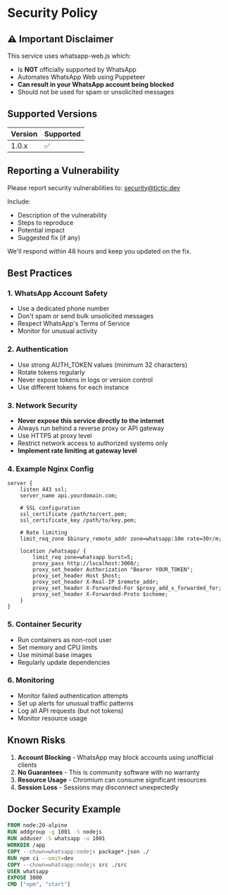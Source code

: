 # Security Policy

## ⚠️ Important Disclaimer

This service uses whatsapp-web.js which:

- Is **NOT** officially supported by WhatsApp
- Automates WhatsApp Web using Puppeteer
- **Can result in your WhatsApp account being blocked**
- Should not be used for spam or unsolicited messages

## Supported Versions

| Version | Supported          |
| ------- | ------------------ |
| 1.0.x   | :white_check_mark: |

## Reporting a Vulnerability

Please report security vulnerabilities to: security@tictic.dev

Include:

- Description of the vulnerability
- Steps to reproduce
- Potential impact
- Suggested fix (if any)

We'll respond within 48 hours and keep you updated on the fix.

## Best Practices

### 1. WhatsApp Account Safety

- Use a dedicated phone number
- Don't spam or send bulk unsolicited messages
- Respect WhatsApp's Terms of Service
- Monitor for unusual activity

### 2. Authentication

- Use strong AUTH_TOKEN values (minimum 32 characters)
- Rotate tokens regularly
- Never expose tokens in logs or version control
- Use different tokens for each instance

### 3. Network Security

- **Never expose this service directly to the internet**
- Always run behind a reverse proxy or API gateway
- Use HTTPS at proxy level
- Restrict network access to authorized systems only
- **Implement rate limiting at gateway level**

### 4. Example Nginx Config

```nginx
server {
    listen 443 ssl;
    server_name api.yourdomain.com;

    # SSL configuration
    ssl_certificate /path/to/cert.pem;
    ssl_certificate_key /path/to/key.pem;

    # Rate limiting
    limit_req_zone $binary_remote_addr zone=whatsapp:10m rate=30r/m;

    location /whatsapp/ {
        limit_req zone=whatsapp burst=5;
        proxy_pass http://localhost:3000/;
        proxy_set_header Authorization "Bearer YOUR_TOKEN";
        proxy_set_header Host $host;
        proxy_set_header X-Real-IP $remote_addr;
        proxy_set_header X-Forwarded-For $proxy_add_x_forwarded_for;
        proxy_set_header X-Forwarded-Proto $scheme;
    }
}
```

### 5. Container Security

- Run containers as non-root user
- Set memory and CPU limits
- Use minimal base images
- Regularly update dependencies

### 6. Monitoring

- Monitor failed authentication attempts
- Set up alerts for unusual traffic patterns
- Log all API requests (but not tokens)
- Monitor resource usage

## Known Risks

1. **Account Blocking** - WhatsApp may block accounts using unofficial clients
2. **No Guarantees** - This is community software with no warranty
3. **Resource Usage** - Chromium can consume significant resources
4. **Session Loss** - Sessions may disconnect unexpectedly

## Docker Security Example

```dockerfile
FROM node:20-alpine
RUN addgroup -g 1001 -S nodejs
RUN adduser -S whatsapp -u 1001
WORKDIR /app
COPY --chown=whatsapp:nodejs package*.json ./
RUN npm ci --omit=dev
COPY --chown=whatsapp:nodejs src ./src
USER whatsapp
EXPOSE 3000
CMD ["npm", "start"]
```
